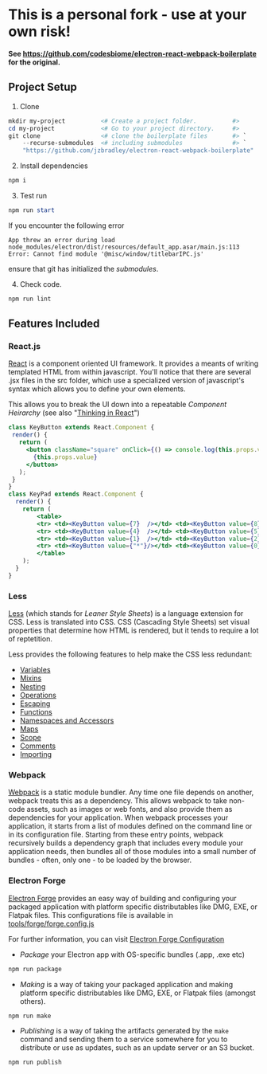 # This is a personal fork - use at your own risk!
**See https://github.com/codesbiome/electron-react-webpack-boilerplate for the original.**


## Project Setup

1. Clone
```powershell
mkdir my-project          <# Create a project folder.          #>
cd my-project             <# Go to your project directory.     #>
git clone                 <# clone the boilerplate files       #> `
    --recurse-submodules  <# including submodules              #> `
    "https://github.com/jzbradley/electron-react-webpack-boilerplate"
```

2. Install dependencies
```powershell
npm i
```

3. Test run
```powershell
npm run start
```

If you encounter the following error
```
App threw an error during load
node_modules/electron/dist/resources/default_app.asar/main.js:113
Error: Cannot find module '@misc/window/titlebarIPC.js'
```
ensure that git has initialized the *submodules*.

4. Check code.
```powershell
npm run lint
```

## Features Included

### React.js
[React](https://reactjs.org/) is a component oriented UI framework. It provides a meants of writing templated HTML from within javascript.
You'll notice that there are several .jsx files in the src folder, which use a specialized version of javascript's syntax which allows you to define your own elements.

This allows you to break the UI down into a repeatable *Component Heirarchy* (see also "[Thinking in React](https://reactjs.org/docs/thinking-in-react.html)")

```jsx
class KeyButton extends React.Component {
 render() {
   return (
     <button className="square" onClick={() => console.log(this.props.value)}>
       {this.props.value}
     </button>
   );
 }
}
class KeyPad extends React.Component {
  render() {
    return (
        <table>
        <tr> <td><KeyButton value={7}  /></td> <td><KeyButton value={8}/></td> <td><KeyButton value={9}  /></td> </tr>
        <tr> <td><KeyButton value={4}  /></td> <td><KeyButton value={5}/></td> <td><KeyButton value={6}  /></td> </tr>
        <tr> <td><KeyButton value={1}  /></td> <td><KeyButton value={2}/></td> <td><KeyButton value={3}  /></td> </tr>
        <tr> <td><KeyButton value={"*"}/></td> <td><KeyButton value={0}/></td> <td><KeyButton value={"#"}/></td> </tr>
        </table>
    );
  }
}

```
### Less
[Less](https://lesscss.org/#overview) (which stands for *Leaner Style Sheets*) is a language extension for CSS. Less is translated into CSS.
CSS (Cascading Style Sheets) set visual properties that determine how HTML is rendered, but it tends to require a lot of reptetition.

Less provides the following features to help make the CSS less redundant:
- [Variables](https://lesscss.org/#variables)
- [Mixins](https://lesscss.org/#mixins)
- [Nesting](https://lesscss.org/#nesting)
- [Operations](https://lesscss.org/#operations)
- [Escaping](https://lesscss.org/#escaping)
- [Functions](https://lesscss.org/#functions)
- [Namespaces and Accessors](https://lesscss.org/#namespaces-and-accessors)
- [Maps](https://lesscss.org/#maps)
- [Scope](https://lesscss.org/#scope)
- [Comments](https://lesscss.org/#comments)
- [Importing](https://lesscss.org/#importing)

### Webpack
[Webpack](https://webpack.js.org/) is a static module bundler. Any time one file depends on another, webpack treats this as a dependency. This allows webpack to take non-code assets, such as images or web fonts, and also provide them as dependencies for your application. When webpack processes your application, it starts from a list of modules defined on the command line or in its configuration file. Starting from these entry points, webpack recursively builds a dependency graph that includes every module your application needs, then bundles all of those modules into a small number of bundles - often, only one - to be loaded by the browser.

### Electron Forge
[Electron Forge](https://www.electronforge.io) provides an easy way of building and configuring your packaged application with platform specific distributables like DMG, EXE, or Flatpak files.
This configurations file is available in [tools/forge/forge.config.js](tools/forge/forge.config.js)

For further information, you can visit [Electron Forge Configuration](https://www.electronforge.io/configuration)

- *Package* your Electron app with OS-specific bundles (.app, .exe etc)
```bash
npm run package
```
- *Making* is a way of taking your packaged application and making platform specific distributables like DMG, EXE, or Flatpak files (amongst others).
```bash
npm run make
```
- *Publishing* is a way of taking the artifacts generated by the `make` command and sending them to a service somewhere for you to distribute or use as updates, such as an update server or an S3 bucket.
```bash
npm run publish
```

